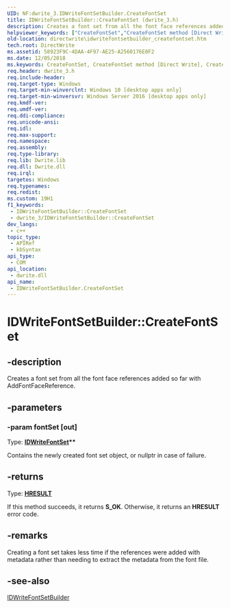 ```yaml
---
UID: NF:dwrite_3.IDWriteFontSetBuilder.CreateFontSet
title: IDWriteFontSetBuilder::CreateFontSet (dwrite_3.h)
description: Creates a font set from all the font face references added so far with AddFontFaceReference.
helpviewer_keywords: ["CreateFontSet","CreateFontSet method [Direct Write]","CreateFontSet method [Direct Write]","IDWriteFontSetBuilder interface","IDWriteFontSetBuilder interface [Direct Write]","CreateFontSet method","IDWriteFontSetBuilder.CreateFontSet","IDWriteFontSetBuilder::CreateFontSet","directwrite.idwritefontsetbuilder_createfontset","dwrite_3/IDWriteFontSetBuilder::CreateFontSet"]
old-location: directwrite\idwritefontsetbuilder_createfontset.htm
tech.root: DirectWrite
ms.assetid: 58923F9C-4DAA-4F97-AE25-A2560176E0F2
ms.date: 12/05/2018
ms.keywords: CreateFontSet, CreateFontSet method [Direct Write], CreateFontSet method [Direct Write],IDWriteFontSetBuilder interface, IDWriteFontSetBuilder interface [Direct Write],CreateFontSet method, IDWriteFontSetBuilder.CreateFontSet, IDWriteFontSetBuilder::CreateFontSet, directwrite.idwritefontsetbuilder_createfontset, dwrite_3/IDWriteFontSetBuilder::CreateFontSet
req.header: dwrite_3.h
req.include-header: 
req.target-type: Windows
req.target-min-winverclnt: Windows 10 [desktop apps only]
req.target-min-winversvr: Windows Server 2016 [desktop apps only]
req.kmdf-ver: 
req.umdf-ver: 
req.ddi-compliance: 
req.unicode-ansi: 
req.idl: 
req.max-support: 
req.namespace: 
req.assembly: 
req.type-library: 
req.lib: Dwrite.lib
req.dll: Dwrite.dll
req.irql: 
targetos: Windows
req.typenames: 
req.redist: 
ms.custom: 19H1
f1_keywords:
 - IDWriteFontSetBuilder::CreateFontSet
 - dwrite_3/IDWriteFontSetBuilder::CreateFontSet
dev_langs:
 - c++
topic_type:
 - APIRef
 - kbSyntax
api_type:
 - COM
api_location:
 - dwrite.dll
api_name:
 - IDWriteFontSetBuilder.CreateFontSet
---
```


# IDWriteFontSetBuilder::CreateFontSet


## -description

Creates a font set from all the font face references added so
        far with AddFontFaceReference.

## -parameters

### -param fontSet [out]

Type: <b><a href="/windows/win32/api/dwrite_3/nn-dwrite_3-idwritefontset">IDWriteFontSet</a>**</b>

Contains the newly created font set object, or nullptr in case of failure.

## -returns

Type: <b><a href="/windows/win32/com/structure-of-com-error-codes">HRESULT</a></b>

If this method succeeds, it returns <b>S_OK</b>. Otherwise, it returns an <b>HRESULT</b> error code.

## -remarks

Creating a font set takes less time if the references were added with metadata rather than needing to extract the metadata from the
      font file.

## -see-also

<a href="/windows/win32/api/dwrite_3/nn-dwrite_3-idwritefontsetbuilder">IDWriteFontSetBuilder</a>

